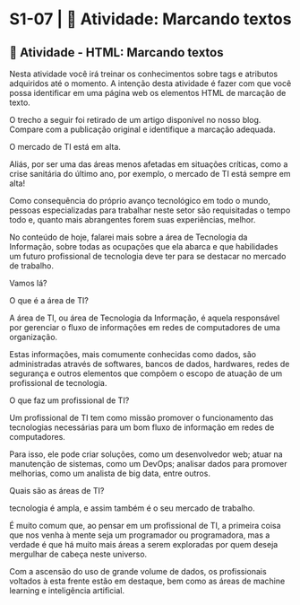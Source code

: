 # S1-07 | 💪 Atividade: Marcando textos

## 💪 Atividade - HTML: Marcando textos

Nesta atividade você irá treinar os conhecimentos sobre tags e atributos adquiridos até o momento. A intenção desta atividade é fazer com que você possa identificar em uma página web os elementos HTML de marcação de texto.

O trecho a seguir foi retirado de um artigo disponível no nosso blog. Compare com a publicação original e identifique a marcação adequada.

O mercado de TI está em alta.

Aliás, por ser uma das áreas menos afetadas em situações críticas, como a crise sanitária do último ano, por exemplo, o mercado de TI está sempre em alta!

Como consequência do próprio avanço tecnológico em todo o mundo, pessoas especializadas para trabalhar neste setor são requisitadas o tempo todo e, quanto mais abrangentes forem suas experiências, melhor.

No conteúdo de hoje, falarei mais sobre a área de Tecnologia da Informação, sobre todas as ocupações que ela abarca e que habilidades um futuro profissional de tecnologia deve ter para se destacar no mercado de trabalho.

Vamos lá?

O que é a área de TI?

A área de TI, ou área de Tecnologia da Informação, é aquela responsável por gerenciar o fluxo de informações em redes de computadores de uma organização.

Estas informações, mais comumente conhecidas como dados, são administradas através de softwares, bancos de dados, hardwares, redes de segurança e outros elementos que compõem o escopo de atuação de um profissional de tecnologia.

O que faz um profissional de TI?

Um profissional de TI tem como missão promover o funcionamento das tecnologias necessárias para um bom fluxo de informação em redes de computadores.

Para isso, ele pode criar soluções, como um desenvolvedor web; atuar na manutenção de sistemas, como um DevOps; analisar dados para promover melhorias, como um analista de big data, entre outros.

Quais são as áreas de TI?

tecnologia é ampla, e assim também é o seu mercado de trabalho.

É muito comum que, ao pensar em um profissional de TI, a primeira coisa que nos venha à mente seja um programador ou programadora, mas a verdade é que há muito mais áreas a serem exploradas por quem deseja mergulhar de cabeça neste universo.

Com a ascensão do uso de grande volume de dados, os profissionais voltados à esta frente estão em destaque, bem como as áreas de machine learning e inteligência artificial.
